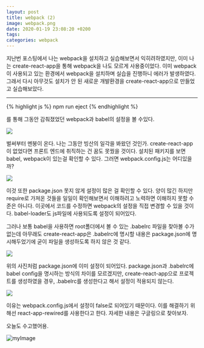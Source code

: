 ```yaml
---
layout: post
title: webpack (2)
image: webpack.png
date: 2020-01-19 23:08:20 +0200
tags:
categories: webpack
---
```


지난번 포스팅에서 나는 webpack을 설치하고 실습해보면서 익히려하였지만, 이미 나는 create-react-app을 통해 webpack을 나도 모르게 사용중이었다. 이미 webpack이 사용되고 있는 환경에서 webpack을 설치하며 실습을 진행하니 에러가 발생하였다. 그래서 다시 아무것도 설치가 안 된 새로운 개발환경을 create-react-app으로 만들었고 실습해보았다.

---

{% highlight js %}
    npm run eject
{% endhighlight %}

를 통해 그동안 감춰졌었던 webpack과 babel의 설정을 볼 수있다.

![]({{site.baseurl}}/images/webpack2.JPG)

벌써부터 멘붕이 온다. 나는 그동안 빙산의 일각을 봐왔던 것인가. create-react-app이 없었다면 프론트 엔드에 취직하는 건 꿈도 못꿨을 것이다. 설치된 패키지를 보면 babel, webpack이 있는걸 확인할 수 있다. 그러면 webpack.config.js는 어디있을까?

![]({{site.baseurl}}/images/webpack3.JPG)

이것 또한 package.json 못지 않게 설정이 많은 걸 확인할 수 있다. 양이 많긴 하지만 require로 가져온 것들을 일일이 확인해보면서 이해하려고 노력하면 이해하지 못할 수준은 아니다. 이곳에서 코드를 수정하면 webpack의 설정을 직접 변경할 수 있을 것이다. babel-loader도 js파일에 사용되도록 설정이 되어있다. 

그러나 보통 babel을 사용하면 root폴더에서 볼 수 있는 .babelrc 파일을 찾아볼 수가 없는데 아무래도 create-react-app은 .babelrc에 명시할 내용은 package.json에 명시해두었기에 굳이 파일을 생성하도록 하지 않은 것 같다.

![]({{site.baseurl}}/images/webpack4.JPG)

위의 사진처럼 package.json에 이미 설정이 되어있다. package.json과 .babelrc에 babel config을 명시하는 방식의 차이를 모르겠지만, create-react-app으로 프로젝트를 생성하였을 경우, .babelrc를 생성한다고 해서 설정이 적용되지 않는다.


![]({{site.baseurl}}/images/webpack5.JPG)

이유는 webpack.config.js에서 설정이 false로 되어있기 때문이다. 이를 해결하기 위해선 react-app-rewired를 사용한다고 한다. 자세한 내용은 구글링으로 찾아보자. 


오늘도 수고했어용.

![myImage](https://media.giphy.com/media/XreQmk7ETCak0/giphy.gif)

